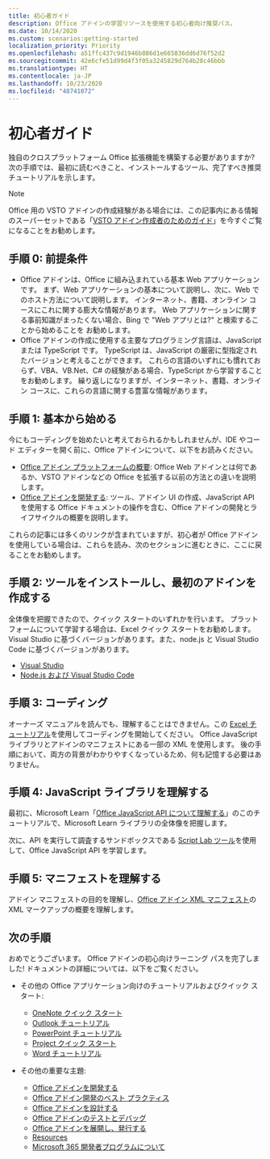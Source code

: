 ```yaml
---
title: 初心者ガイド
description: Office アドインの学習リソースを使用する初心者向け推奨パス。
ms.date: 10/14/2020
ms.custom: scenarios:getting-started
localization_priority: Priority
ms.openlocfilehash: a51ffc437c9d1946b886d1e665836dd6d76f52d2
ms.sourcegitcommit: 42e6cfe51d99d4f3f05a3245829d764b28c46bbb
ms.translationtype: HT
ms.contentlocale: ja-JP
ms.lasthandoff: 10/23/2020
ms.locfileid: "48741072"
---
```

# <a name="beginners-guide"></a>初心者ガイド

独自のクロスプラットフォーム Office 拡張機能を構築する必要がありますか? 次の手順では、最初に読むべきこと、インストールするツール、完了すべき推奨チュートリアルを示します。

> [!NOTE]
> Office 用の VSTO アドインの作成経験がある場合には、この記事内にある情報のスーパーセットである「[VSTO アドイン作成者のためのガイド](learning-path-transition.md)」を今すぐご覧になることをお勧めします。

## <a name="step-0-prerequisites"></a>手順 0: 前提条件

- Office アドインは、Office に組み込まれている基本 Web アプリケーションです。 まず、Web アプリケーションの基本について説明し、次に、Web でのホスト方法について説明します。 インターネット、書籍、オンライン コースにこれに関する膨大な情報があります。 Web アプリケーションに関する事前知識がまったくない場合、Bing で "Web アプリとは?" と検索することから始めることを お勧めします。
- Office アドインの作成に使用する主要なプログラミング言語は、JavaScript または TypeScript です。 TypeScript は、JavaScript の厳密に型指定されたバージョンと考えることができます。 これらの言語のいずれにも慣れておらず、VBA、VB.Net、C# の経験がある場合、TypeScript から学習することをお勧めします。 繰り返しになりますが、インターネット、書籍、オンライン コースに、これらの言語に関する豊富な情報があります。

## <a name="step-1-begin-with-fundamentals"></a>手順 1: 基本から始める

今にもコーディングを始めたいと考えておられるかもしれませんが、IDE やコード エディターを開く前に、Office アドインについて、以下をお読みください。

- [Office アドイン プラットフォームの概要](office-add-ins.md): Office Web アドインとは何であるか、VSTO アドインなどの Office を拡張する以前の方法との違いを説明します。
- [Office アドインを開発する](../develop/develop-overview.md): ツール、アドイン UI の作成、JavaScript API を使用する Office ドキュメントの操作を含む、Office アドインの開発とライフサイクルの概要を説明します。

これらの記事には多くのリンクが含まれていますが、初心者が Office アドインを使用している場合は、これらを読み、次のセクションに進むときに、ここに戻ることをお勧めします。

## <a name="step-2-install-tools-and-create-your-first-add-in"></a>手順 2: ツールをインストールし、最初のアドインを作成する

全体像を把握できたので、クイック スタートのいずれかを行います。 プラットフォームについて学習する場合は、Excel クイック スタートをお勧めします。 Visual Studio に基づくバージョンがあります。また、node.js と Visual Studio Code に基づくバージョンがあります。

- [Visual Studio](../quickstarts/excel-quickstart-jquery.md?tabs=visualstudio)
- [Node.js および Visual Studio Code](../quickstarts/excel-quickstart-jquery.md?tabs=yeomangenerator)

## <a name="step-3-code"></a>手順 3: コーディング

オーナーズ マニュアルを読んでも、理解することはできません。この [ Excel チュートリアル](../tutorials/excel-tutorial.md)を使用してコーディングを開始してください。 Office JavaScript ライブラリとアドインのマニフェストにある一部の XML を使用します。 後の手順において、両方の背景がわかりやすくなっているため、何も記憶する必要はありません。

## <a name="step-4-understand-the-javascript-library"></a>手順 4: JavaScript ライブラリを理解する

最初に、Microsoft Learn「[Office JavaScript API について理解する](https://docs.microsoft.com/learn/modules/understand-office-javascript-apis/index)」のこのチュートリアルで、Microsoft Learn ライブラリの全体像を把握します。

次に、API を実行して調査するサンドボックスである [Script Lab ツール](explore-with-script-lab.md)を使用して、Office JavaScript API を学習します。

## <a name="step-5-understand-the-manifest"></a>手順 5: マニフェストを理解する

アドイン マニフェストの目的を理解し、[Office アドイン XML マニフェスト](../develop/add-in-manifests.md)の XML マークアップの概要を理解します。

## <a name="next-steps"></a>次の手順

おめでとうございます。 Office アドインの初心向けラーニング パスを完了しました! ドキュメントの詳細については、以下をご覧ください。

- その他の Office アプリケーション向けのチュートリアルおよびクイック スタート:

  - [OneNote クイック スタート](../quickstarts/onenote-quickstart.md)
  - [Outlook チュートリアル](/outlook/add-ins/addin-tutorial)
  - [PowerPoint チュートリアル](../tutorials/powerpoint-tutorial.md)
  - [Project クイック スタート](../quickstarts/project-quickstart.md)
  - [Word チュートリアル](../tutorials/word-tutorial.md)

- その他の重要な主題:

  - [Office アドインを開発する](../develop/develop-overview.md)
  - [Office アドイン開発のベスト プラクティス](../concepts/add-in-development-best-practices.md)
  - [Office アドインを設計する](../design/add-in-design.md)
  - [Office アドインのテストとデバッグ](../testing/test-debug-office-add-ins.md)
  - [Office アドインを展開し、発行する](../publish/publish.md)
  - [Resources](../resources/resources-links-help.md)
  - [Microsoft 365 開発者プログラムについて](https://developer.microsoft.com/microsoft-365/dev-program)